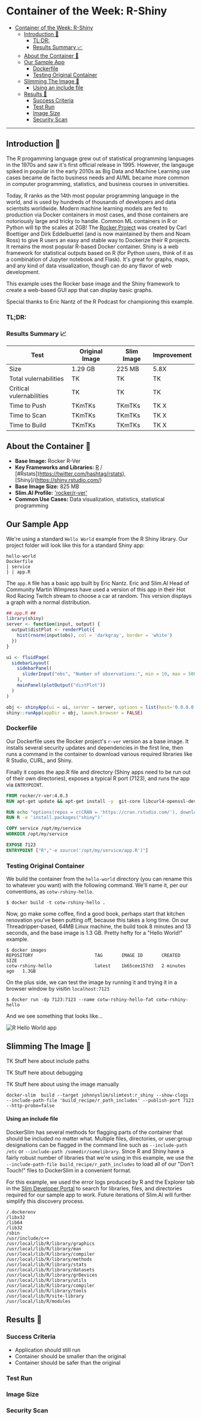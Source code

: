 # Container of the Week: R-Shiny

- [Container of the Week: R-Shiny](#container-of-the-week-r-shiny)
  - [Introduction :wave:](#introduction-wave)
    - [TL;DR:](#tldr)
    - [Results Summary :chart_with_upwards_trend:](#results-summary-chart_with_upwards_trend)
  - [About the Container :thinking:](#about-the-container-thinking)
  - [Our Sample App](#our-sample-app)
    - [Dockerfile](#dockerfile)
    - [Testing Original Container](#testing-original-container)
  - [Slimming The Image :mechanical_arm:](#slimming-the-image-mechanical_arm)
      - [Using an include file](#using-an-include-file)
  - [Results :raised_hands:](#results-raised_hands)
    - [Success Criteria](#success-criteria)
    - [Test Run](#test-run)
    - [Image Size](#image-size)
    - [Security Scan](#security-scan)

---
## Introduction :wave:
The R progamming language grew out of statistical programming languages in the 1970s and saw it's first official release in 1995. However, the langauge spiked in popular in the early 2010s as Big Data and Machine Learning use cases became de facto business needs and AI/ML became more common in computer programming, statistics, and business courses in universities. 

Today, R ranks as the 14th most popular programming language in the world, and is used by hundreds of thousands of developers and data scientsits worldwide. Modern machine learning models are fed to production via Docker containers in most cases, and those containers are notoriously large and tricky to handle. Common ML containers in R or Python will tip the scales at 2GB! The [Rocker Project](https://www.rocker-project.org/) was created by Carl Boettiger and Dirk Eddelbuettel (and is now maintained by them and Noam Ross) to give R users an easy and stable way to Dockerize their R projects. It remains the most popular R-based Docker container. Shiny is a web framework for statistical outputs based on R (for Python users, think of it as a combination of Jupyter notebook and Flask). It's great for graphs, maps, and any kind of data visualization, though can do any flavor of web development. 

This example uses the Rocker base image and the Shiny framework to create a web-based GUI app that can display basic graphs. 

Special thanks to Eric Nantz of the R Podcast for championing this example. 


### TL;DR:
### Results Summary :chart_with_upwards_trend:
| Test | Original Image | Slim Image | Improvement | 
|----- | ----- | ---- | ---- | 
| Size | 1.29 GB | 225 MB | 5.8X |
| Total vulernabilities| TK | TK | TK | 
| Critical vulernabilities| TK | TK | TK | 
| Time to Push | TKmTKs | TKmTKs | TK X | 
| Time to Scan | TKmTKs | TKmTKs | TK X | 
| Time to Build | TKmTKs | TKmTKs | TK X |

## About the Container :thinking:
- **Base Image:** Rocker R-Ver
- **Key Frameworks and Libraries:** [R](https://www.r-project.org/) / [#Rstats])https://twitter.com/hashtag/rstats), [Shiny]/(https://shiny.rstudio.com/)  
- **Base Image Size:** 825 MB
- **Slim.AI Profile:** ['rocker/r-ver'](https://portal.slim.dev/home/xray/dockerhub%3A%2F%2Fdockerhub.public%2Frocker%2Fr-ver%3A4.0.4)
- **Common Use Cases:** Data visualization, statistics, statistical programming 

## Our Sample App 
We're using a standard `Hello World` example from the R Shiny library. Our project folder will look like this for a standard Shiny app: 

```
hello-world
Dockerfile
| service
| | app.R
```
The `app.R` file has a basic app built by Eric Nantz. Eric and Slim.AI Head of Community Martin Wimpress have used a version of this app in their Hot Rod Racing Twitch stream to choose a car at random. This version displays a graph with a normal distribution. 

``` R 
## app.R ##
library(shiny)
server <- function(input, output) {
  output$distPlot <- renderPlot({
    hist(rnorm(input$obs), col = 'darkgray', border = 'white')
  })
}

ui <- fluidPage(
  sidebarLayout(
    sidebarPanel(
      sliderInput("obs", "Number of observations:", min = 10, max = 500, value = 100)
    ),
    mainPanel(plotOutput("distPlot"))
  )
)

obj <- shinyApp(ui = ui, server = server, options = list(host='0.0.0.0', port = 7123))
shiny::runApp(appDir = obj, launch.browser = FALSE)
```
### Dockerfile
Our Dockerfile uses the Rocker project's `r-ver` version as a base image. It installs several security updates and dependencies in the first line, then runs a command in the container to download various required libraries like R Studio, CURL, and Shiny.

Finally it copies the app.R file and directory (Shiny apps need to be run out of their own directories), exposes a typical R port (7123), and runs the app via `ENTRYPOINT`. 

``` Dockerfile
FROM rocker/r-ver:4.0.3
RUN apt-get update && apt-get install -y  git-core libcurl4-openssl-dev libgit2-dev libicu-dev libssl-dev libxml2-dev make pandoc pandoc-citeproc && rm -rf /var/lib/apt/lists/*

RUN echo "options(repos = c(CRAN = 'https://cran.rstudio.com/'), download.file.method = 'libcurl')" >> /usr/local/lib/R/etc/Rprofile.site
RUN R -e 'install.packages("shiny")'

COPY service /opt/my/service
WORKDIR /opt/my/service

EXPOSE 7123
ENTRYPOINT ["R","-e source('/opt/my/service/app.R')"]
```


### Testing Original Container
We build the container from the `hello-world` directory (you can rename this to whatever you want) with the following command. We'll name it, per our conventions, as `cotw-rshiny-hello`. 

```
$ docker build -t cotw-rshiny-hello .
``` 

Now, go make some coffee, find a good book, perhaps start that kitchen renovation you've been putting off, because this takes a long time. On our Threadripper-based, 64MB Linux machine, the build took 8 minutes and 13 seconds, and the base image is 1.3 GB. Pretty hefty for a "Hello World!" example. 

```
$ docker images
REPOSITORY                       TAG       IMAGE ID       CREATED         SIZE
cotw-rshiny-hello                latest    1b65cee157d3   2 minutes ago   1.3GB
```

On the plus side, we can test the image by running it and trying it in a browser window by visitin `localhost:7123`

```
$ docker run -dp 7123:7123 --name cotw-rshiny-hello-fat cotw-rshiny-hello 
```

And we see something that looks like... 

![R Hello World app](/images/appRscreenshot.png)



## Slimming The Image :mechanical_arm:
TK Stuff here about include paths 

TK Stuff here about debugging 

TK Stuff here about using the image manually 

```
docker-slim  build --target johnnyslim/slimtest:r_shiny --show-clogs  --include-path-file 'build_recipe/r_path_includes' --publish-port 7123 --http-probe=false
```

#### Using an include file
DockerSlim has several methods for flagging parts of the container that should be included no matter what. Multiple files, directories, or user:group designations can be flagged in the command line such as `--include-path /etc` or `--include-path /somedir/somelibrary`. Since R and Shiny have a fairly robust number of libraries that we're using in this example, we use the `--include-path-file build_recipe/r_path_includes` to load all of our "Don't Touch!" files to DockerSlim in a convenient format. 

For this example, we used the error logs produced by R and the Explorer tab in the [Slim Developer Portal](https://www.slim.ai/blog/slim-developer-platform-web-portal.html) to search for libraries, files, and directories required for our sample app to work. Future iterations of Slim.AI will further simplify this discovery process. 
```
/.dockerenv
/libx32
/lib64
/lib32
/sbin
/usr/include/c++
/usr/local/lib/R/library/graphics
/usr/local/lib/R/library/man
/usr/local/lib/R/library/compiler
/usr/local/lib/R/library/methods
/usr/local/lib/R/library/stats
/usr/local/lib/R/library/datasets
/usr/local/lib/R/library/grDevices
/usr/local/lib/R/library/utils
/usr/local/lib/R/library/compiler
/usr/local/lib/R/library/tools
/usr/local/lib/R/site-library
/usr/local/lib/R/modules
```

## Results :raised_hands:
### Success Criteria
- Application should still run
- Container should be smaller than the original
- Container should be safer than the original 
  
### Test Run 
### Image Size
### Security Scan 
